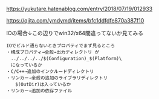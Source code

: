 https://yukutare.hatenablog.com/entry/2018/07/19/012933

https://qiita.com/ymdymd/items/bfc1ddfdfe870a387f10

IOの場合↓この辺りでwin32/x64間違ってないか見てみる
```
IOでビルド通らないときプロパティでまず見るところ
・構成プロパティ→全般→出力ディレクトリ が
　../../../../$(Configuration)_$(Platform)\
　になっているか
・C/C++→追加のインクルードディレクトリ 
・リンカー→全般の追加のライブラリディレクトリ
　　$(OutDir)は入っているか
・リンカー→追加の依存ファイル
```
